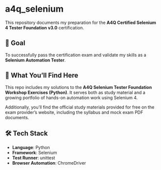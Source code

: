# a4q_selenium

This repository documents my preparation for the **A4Q Certified Selenium 4 Tester Foundation v3.0** certification.

## 🎯 Goal

To successfully pass the certification exam and validate my skills as a **Selenium Automation Tester**.

## 📁 What You’ll Find Here

This repo includes my solutions to the **A4Q Selenium Tester Foundation Workshop Exercises (Python)**. It serves both as study material and a growing portfolio of hands-on automation work using Selenium 4.

Additionally, you’ll find the official study materials provided for free on the exam provider’s website, including the syllabus and mock exam PDF documents.

## 🛠️ Tech Stack

- **Language**: Python
- **Framework**: Selenium
- **Test Runner**: unittest
- **Browser Automation**: ChromeDriver
